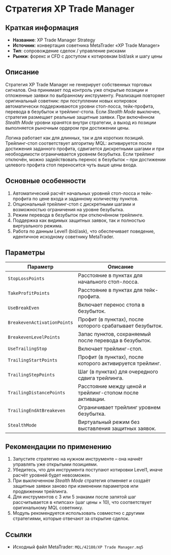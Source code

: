 # Стратегия XP Trade Manager

## Краткая информация
- **Название**: XP Trade Manager Strategy
- **Источник**: конвертация советника MetaTrader «XP Trade Manager»
- **Тип**: сопровождение сделок / управление рисками
- **Рынки**: форекс и CFD с доступом к котировкам bid/ask и шагу цены

## Описание
Стратегия XP Trade Manager не генерирует собственных торговых сигналов. Она принимает под контроль уже открытые позиции и отложенные заявки по выбранному инструменту. Реализация повторяет оригинальный советник: при поступлении новых котировок автоматически поддерживаются уровни стоп-лосса, тейк-профита, перевода в безубыток и трейлинг-стопа. Если *Stealth Mode* выключен, стратегия размещает реальные защитные заявки. При включённом *Stealth Mode* уровни хранятся внутри стратегии, а выход из позиции выполняется рыночным ордером при достижении цены.

Логика работает как для длинных, так и для коротких позиций. Трейлинг-стоп соответствует алгоритму MQL: активируется после достижения заданного профита, сдвигается дискретными шагами и при необходимости ограничивается уровнем безубытка. Если трейлинг отключён, можно задействовать перенос в безубыток – при достижении целевого профита стоп переносится чуть выше цены входа.

## Основные особенности
1. Автоматический расчёт начальных уровней стоп-лосса и тейк-профита по цене входа и заданному количеству пунктов.
2. Опциональный трейлинг-стоп с дискретными шагами и возможностью ограничения на уровне безубытка.
3. Режим перевода в безубыток при отключённом трейлинге.
4. Поддержка как видимых защитных заявок, так и полностью виртуального режима.
5. Работа по данным Level1 (bid/ask), что обеспечивает поведение, идентичное исходному советнику MetaTrader.

## Параметры
| Параметр | Описание |
|----------|----------|
| `StopLossPoints` | Расстояние в пунктах для начального стоп-лосса. |
| `TakeProfitPoints` | Расстояние в пунктах для тейк-профита. |
| `UseBreakEven` | Включает перенос стопа в безубыток. |
| `BreakevenActivationPoints` | Профит (в пунктах), после которого срабатывает безубыток. |
| `BreakevenLevelPoints` | Запас пунктов, сохраняемый после перевода в безубыток. |
| `UseTrailingStop` | Включает трейлинг-стоп. |
| `TrailingStartPoints` | Профит (в пунктах), после которого активируется трейлинг. |
| `TrailingStepPoints` | Шаг (в пунктах) для очередного сдвига трейлинга. |
| `TrailingDistancePoints` | Расстояние между ценой и трейлинг-стопом после активации. |
| `TrailingEndAtBreakeven` | Ограничивает трейлинг уровнем безубытка. |
| `StealthMode` | Виртуальный режим без выставления защитных заявок. |

## Рекомендации по применению
1. Запустите стратегию на нужном инструменте – она начнёт управлять уже открытыми позициями.
2. Убедитесь, что для инструмента поступают котировки Level1, иначе расчёт уровней будет невозможен.
3. При выключенном *Stealth Mode* стратегия отменяет и создаёт защитные заявки заново при изменении параметров или продвижении трейлинга.
4. Для инструментов с 3 или 5 знаками после запятой шаг рассчитывается в «пипсах» (шаг цены × 10), что соответствует оригинальному MQL советнику.
5. Модуль рекомендуется использовать совместно с другими стратегиями, которые отвечают за открытие сделок.

## Ссылки
- Исходный файл MetaTrader: `MQL/42180/XP Trade Manager.mq5`
